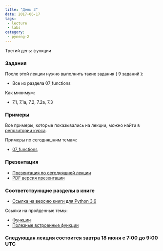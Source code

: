```yaml
---
title: "День 3"
date: 2017-06-17
tags:
 - lecture
 - labs
category:
 - pyneng-2
---
```


Третий день: функции

### Задания

После этой лекции нужно выполнить такие задания ( 9 заданий ):

* Все из раздела 07_functions

Как минимум:

* 7.1, 7.1a, 7.2, 7.2a, 7.3


### Примеры

Все примеры, которые показывались на лекции, можно найти в [репозитории курса](https://github.com/pyneng/pyneng-online-jun-jul-2017).

Примеры по сегодняшним темам:

* [07_functions](https://github.com/pyneng/pyneng-online-jun-jul-2017/tree/master/examples/07_functions)

### Презентация

* [Презентация по сегодняшней лекции](https://gitpitch.com/natenka/pyneng-slides/py3-functions)
* [PDF версия презентации](https://github.com/pyneng/pyneng-online-jun-jul-2017/blob/master/presentations/03_Day3_functions.pdf)


### Соответствующие разделы в книге

* [Ссылка на версию книги для Python 3.6](https://natenka.gitbooks.io/pyneng/content/v/python3.6/)

Ссылки на пройденные темы:

* [Функции](https://natenka.gitbooks.io/pyneng/content/v/python3.6/book/07_functions/)
* [Полезные встроенные функции](https://natenka.gitbooks.io/pyneng/content/v/python3.6/book/16_additional_info/useful_functions/)


### Следующая лекция состоится завтра 18 июня с 7:00 до 9:00 UTC

